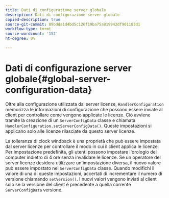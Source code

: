 ```yaml
---
title: Dati di configurazione server globale
description: Dati di configurazione server globale
copied-description: true
source-git-commit: 89bdda1d4bd5c126f19ba75a819942df901183d1
workflow-type: tm+mt
source-wordcount: '152'
ht-degree: 0%

---
```



# Dati di configurazione server globale{#global-server-configuration-data}

Oltre alla configurazione utilizzata dal server licenze, `HandlerConfiguration` memorizza le informazioni di configurazione che possono essere inviate al client per controllare come vengono applicate le licenze. Ciò avviene tramite la creazione di un `ServerConfigData` classe e chiamata `HandlerConfiguration.setServerConfigData()`. Queste impostazioni si applicano solo alle licenze rilasciate da questo server licenze.

La tolleranza di clock windback è una proprietà che può essere impostata dal server licenze per controllare il modo in cui il client applica le licenze. Per impostazione predefinita, gli utenti possono impostare l&#39;orologio del computer indietro di 4 ore senza invalidare le licenze. Se un operatore del server licenze desidera utilizzare un&#39;impostazione diversa, il nuovo valore può essere impostato nel `ServerConfigData` classe. Quando modifichi il valore di una di queste impostazioni, accertati di incrementare il numero di versione chiamando `setVersion()`. I nuovi valori vengono inviati al client solo se la versione del client è precedente a quella corrente `ServerConfigData` versione.
